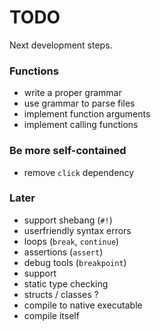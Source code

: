 # TODO

Next development steps.

### Functions
- write a proper grammar
- use grammar to parse files
- implement function arguments
- implement calling functions

### Be more self-contained
- remove `click` dependency

### Later
- support shebang (`#!`)
- userfriendly syntax errors
- loops (`break`, `continue`)
- assertions (`assert`)
- debug tools (`breakpoint`)
- support
- static type checking
- structs / classes ?
- compile to native executable
- compile itself
